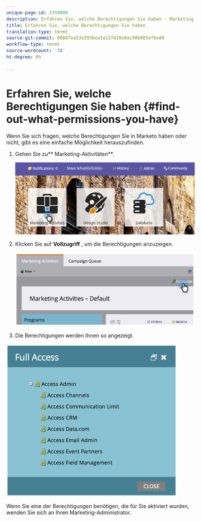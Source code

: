 ```yaml
---
unique-page-id: 2359898
description: Erfahren Sie, welche Berechtigungen Sie haben - Marketing Docs - Produktdokumentation
title: Erfahren Sie, welche Berechtigungen Sie haben
translation-type: tm+mt
source-git-commit: 00887ea53e395bea3a11fd28e0ac98b085ef6ed8
workflow-type: tm+mt
source-wordcount: '78'
ht-degree: 0%

---
```



# Erfahren Sie, welche Berechtigungen Sie haben {#find-out-what-permissions-you-have}

Wenn Sie sich fragen, welche Berechtigungen Sie in Marketo haben oder nicht, gibt es eine einfache Möglichkeit herauszufinden.

1. Gehen Sie zu** Marketing-Aktivitäten**.

   ![](assets/login-marketing-activities.png)

1. Klicken Sie auf **Vollzugriff** , um die Berechtigungen anzuzeigen.

   ![](assets/image2014-9-8-17-3a45-3a13.png)

1. Die Berechtigungen werden Ihnen so angezeigt.

![](assets/image2014-9-8-17-3a45-3a23.png)

Wenn Sie eine der Berechtigungen benötigen, die für Sie aktiviert wurden, wenden Sie sich an Ihren Marketing-Administrator.

